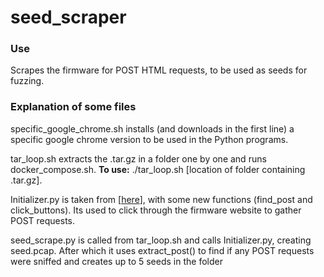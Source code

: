 # seed_scraper
### Use
Scrapes the firmware for POST HTML requests, to be used as seeds for fuzzing.
### Explanation of some files
specific_google_chrome.sh installs (and downloads in the first line) a specific google chrome version to be used in the Python programs.

tar_loop.sh extracts the .tar.gz in a folder one by one and runs docker_compose.sh. **To use:** ./tar_loop.sh [location of folder containing .tar.gz].

Initializer.py is taken from [[here](https://github.com/sefcom/greenhouse/blob/829cbabbb5de64e251dc7f9c2692b2ca39e29b3b/Greenhouse/plugins/Initializer.py)], with some new functions (find_post and click_buttons). Its used to click through the firmware website to gather POST requests.

seed_scrape.py is called from tar_loop.sh and calls Initializer.py, creating seed.pcap. After which it uses extract_post() to find if any POST requests were sniffed and creates up to 5 seeds in the folder
